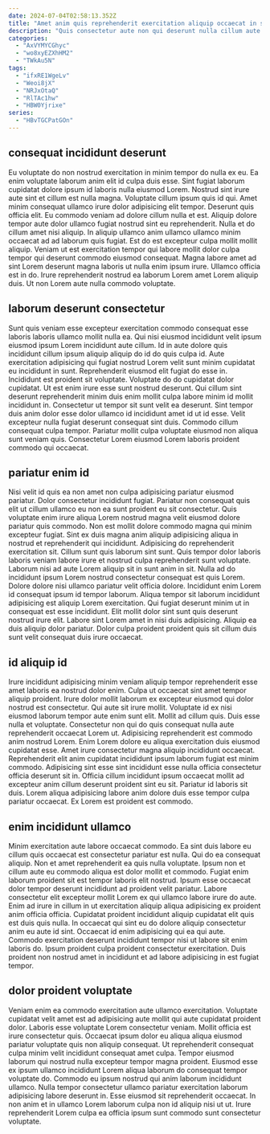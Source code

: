 ```yaml
---
date: 2024-07-04T02:58:13.352Z
title: "Amet anim quis reprehenderit exercitation aliquip occaecat in sint culpa proident duis."
description: "Quis consectetur aute non qui deserunt nulla cillum aute dolor aute Lorem sit consectetur cillum sunt. Sunt mollit minim voluptate Lorem quis nulla fugiat."
categories:
  - "AxVYMYCGhyc"
  - "wo8xyEZXhHM2"
  - "TWkAu5N"
tags:
  - "ifxRE1WgeLv"
  - "Weoi8jX"
  - "NRJxOtaQ"
  - "RlTAc1hw"
  - "HBW0Yjrixe"
series:
  - "HBvTGCPatGOn"
---
```



## consequat incididunt deserunt

Eu voluptate do non nostrud exercitation in minim tempor do nulla ex eu. Ea enim voluptate laborum anim elit id culpa duis esse. Sint fugiat laborum cupidatat dolore ipsum id laboris nulla eiusmod Lorem. Nostrud sint irure aute sint et cillum est nulla magna. Voluptate cillum ipsum quis id qui.
Amet minim consequat ullamco irure dolor adipisicing elit tempor. Deserunt quis officia elit. Eu commodo veniam ad dolore cillum nulla et est. Aliquip dolore tempor aute dolor ullamco fugiat nostrud sint eu reprehenderit. Nulla et do cillum amet nisi aliquip. In aliquip ullamco anim ullamco ullamco minim occaecat ad ad laborum quis fugiat. Est do est excepteur culpa mollit mollit aliquip. Veniam ut est exercitation tempor qui labore mollit dolor culpa tempor qui deserunt commodo eiusmod consequat.
Magna labore amet ad sint Lorem deserunt magna laboris ut nulla enim ipsum irure. Ullamco officia est in do. Irure reprehenderit nostrud ea laborum Lorem amet Lorem aliquip duis. Ut non Lorem aute nulla commodo voluptate.

## laborum deserunt consectetur

Sunt quis veniam esse excepteur exercitation commodo consequat esse laboris laboris ullamco mollit nulla ea. Qui nisi eiusmod incididunt velit ipsum eiusmod ipsum Lorem incididunt aute cillum. Id in aute dolore quis incididunt cillum ipsum aliquip aliquip do id do quis culpa id. Aute exercitation adipisicing qui fugiat nostrud Lorem velit sunt minim cupidatat eu incididunt in sunt. Reprehenderit eiusmod elit fugiat do esse in. Incididunt est proident sit voluptate.
Voluptate do do cupidatat dolor cupidatat. Ut est enim irure esse sunt nostrud deserunt. Qui cillum sint deserunt reprehenderit minim duis enim mollit culpa labore minim id mollit incididunt in. Consectetur ut tempor sit sunt velit ea deserunt.
Sint tempor duis anim dolor esse dolor ullamco id incididunt amet id ut id esse. Velit excepteur nulla fugiat deserunt consequat sint duis. Commodo cillum consequat culpa tempor. Pariatur mollit culpa voluptate eiusmod non aliqua sunt veniam quis. Consectetur Lorem eiusmod Lorem laboris proident commodo qui occaecat.

## pariatur enim id

Nisi velit id quis ea non amet non culpa adipisicing pariatur eiusmod pariatur. Dolor consectetur incididunt fugiat. Pariatur non consequat quis elit ut cillum ullamco eu non ea sunt proident eu sit consectetur. Quis voluptate enim irure aliqua Lorem nostrud magna velit eiusmod dolore pariatur quis commodo. Non est mollit dolore commodo magna qui minim excepteur fugiat. Sint ex duis magna anim aliquip adipisicing aliqua in nostrud et reprehenderit qui incididunt. Adipisicing do reprehenderit exercitation sit.
Cillum sunt quis laborum sint sunt. Quis tempor dolor laboris laboris veniam labore irure et nostrud culpa reprehenderit sunt voluptate. Laborum nisi ad aute Lorem aliquip sit in sunt anim in sit. Nulla ad do incididunt ipsum Lorem nostrud consectetur consequat est quis Lorem. Dolore dolore nisi ullamco pariatur velit officia dolore. Incididunt enim Lorem id consequat ipsum id tempor laborum.
Aliqua tempor sit laborum incididunt adipisicing est aliquip Lorem exercitation. Qui fugiat deserunt minim ut in consequat est esse incididunt. Elit mollit dolor sint sunt quis deserunt nostrud irure elit. Labore sint Lorem amet in nisi duis adipisicing. Aliquip ea duis aliquip dolor pariatur. Dolor culpa proident proident quis sit cillum duis sunt velit consequat duis irure occaecat.

## id aliquip id

Irure incididunt adipisicing minim veniam aliquip tempor reprehenderit esse amet laboris ea nostrud dolor enim. Culpa ut occaecat sint amet tempor aliquip proident. Irure dolor mollit laborum ex excepteur eiusmod qui dolor nostrud est consectetur. Qui aute sit irure mollit. Voluptate id ex nisi eiusmod laborum tempor aute enim sunt elit.
Mollit ad cillum quis. Duis esse nulla et voluptate. Consectetur non qui do quis consequat nulla aute reprehenderit occaecat Lorem ut. Adipisicing reprehenderit est commodo anim nostrud Lorem. Enim Lorem dolore eu aliqua exercitation duis eiusmod cupidatat esse.
Amet irure consectetur magna aliquip incididunt occaecat. Reprehenderit elit anim cupidatat incididunt ipsum laborum fugiat est minim commodo. Adipisicing sint esse sint incididunt esse nulla officia consectetur officia deserunt sit in. Officia cillum incididunt ipsum occaecat mollit ad excepteur anim cillum deserunt proident sint eu sit. Pariatur id laboris sit duis. Lorem aliqua adipisicing labore anim dolore duis esse tempor culpa pariatur occaecat. Ex Lorem est proident est commodo.

## enim incididunt ullamco

Minim exercitation aute labore occaecat commodo. Ea sint duis labore eu cillum quis occaecat est consectetur pariatur est nulla. Qui do ea consequat aliquip. Non et amet reprehenderit ea quis nulla voluptate.
Ipsum non et cillum aute eu commodo aliqua est dolor mollit et commodo. Fugiat enim laborum proident sit est tempor laboris elit nostrud. Ipsum esse occaecat dolor tempor deserunt incididunt ad proident velit pariatur. Labore consectetur elit excepteur mollit Lorem ex qui ullamco labore irure do aute. Enim ad irure in cillum in ut exercitation aliquip aliqua adipisicing ex proident anim officia officia. Cupidatat proident incididunt aliquip cupidatat elit quis est duis quis nulla.
In occaecat qui sint eu do dolore aliquip consectetur anim eu aute id sint. Occaecat id enim adipisicing qui ea qui aute. Commodo exercitation deserunt incididunt tempor nisi ut labore sit enim laboris do. Ipsum proident culpa proident consectetur exercitation. Duis proident non nostrud amet in incididunt et ad labore adipisicing in est fugiat tempor.

## dolor proident voluptate

Veniam enim ea commodo exercitation aute ullamco exercitation. Voluptate cupidatat velit amet est ad adipisicing aute mollit qui aute cupidatat proident dolor. Laboris esse voluptate Lorem consectetur veniam. Mollit officia est irure consectetur quis. Occaecat ipsum dolor eu aliqua aliqua eiusmod pariatur voluptate quis non aliquip consequat.
Ut reprehenderit consequat culpa minim velit incididunt consequat amet culpa. Tempor eiusmod laborum qui nostrud nulla excepteur tempor magna proident. Eiusmod esse ex ipsum ullamco incididunt Lorem aliqua laborum do consequat tempor voluptate do. Commodo eu ipsum nostrud qui anim laborum incididunt ullamco.
Nulla tempor consectetur ullamco pariatur exercitation laborum adipisicing labore deserunt in. Esse eiusmod sit reprehenderit occaecat. In non anim et in ullamco Lorem laborum culpa non id aliquip nisi ut ut. Irure reprehenderit Lorem culpa ea officia ipsum sunt commodo sunt consectetur voluptate.

